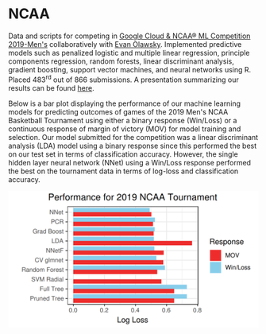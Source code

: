 # NCAA
Data and scripts for competing in [Google Cloud & NCAA® ML Competition 2019-Men's](https://www.kaggle.com/c/mens-machine-learning-competition-2019) collaboratively with [Evan Olawsky](https://sites.google.com/a/umn.edu/evan-olawsky/). Implemented predictive models such as penalized logistic and multiple linear regression, principle components regression, random forests, linear discriminant analysis, gradient boosting, support vector machines, and neural networks using R. Placed 483<sup>rd</sup> out of 866 submissions. A presentation summarizing our results can be found [here](https://github.com/dilernia/NCAA/blob/master/Data_Mining_Proj.pdf).

Below is a bar plot displaying the performance of our machine learning models for predicting outcomes of games of the 2019 Men's NCAA Basketball Tournament using either a binary response (Win/Loss) or a continuous response of margin of victory (MOV) for model training and selection. Our model submitted for the competition was a linear discriminant analysis (LDA) model using a binary response since this performed the best on our test set in terms of classification accuracy. However, the single hidden layer neural network (NNet) using a Win/Loss response performed the best on the tournament data in terms of log-loss and classification accuracy.

![](https://raw.githubusercontent.com/dilernia/NCAA/master/barPlot.png)
